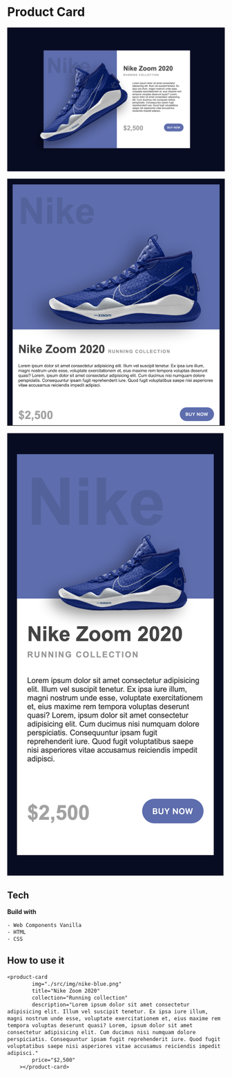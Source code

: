 # Product Card

![Alt text](screenshots/desktop.png "Desktop view")

![Alt text](screenshots/tablet.png "Tablet view")

![Alt text](screenshots/mobile.png "Mobile view")

## Tech

**Build with**

    - Web Components Vanilla
    - HTML
    - CSS

## How to use it 

```
<product-card
        img="./src/img/nike-blue.png"
        title="Nike Zoom 2020"
        collection="Running collection"
        description="Lorem ipsum dolor sit amet consectetur adipisicing elit. Illum vel suscipit tenetur. Ex ipsa iure illum, magni nostrum unde esse, voluptate exercitationem et, eius maxime rem tempora voluptas deserunt quasi? Lorem, ipsum dolor sit amet consectetur adipisicing elit. Cum ducimus nisi numquam dolore perspiciatis. Consequuntur ipsam fugit reprehenderit iure. Quod fugit voluptatibus saepe nisi asperiores vitae accusamus reiciendis impedit adipisci."
        price="$2,500"
    ></product-card>
```